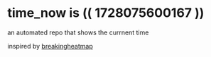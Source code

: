 # time_now is (( 1728075600167 ))

an automated repo that shows the currnent time

inspired by [breakingheatmap](https://github.com/breakingheatmap/breakingheatmap)